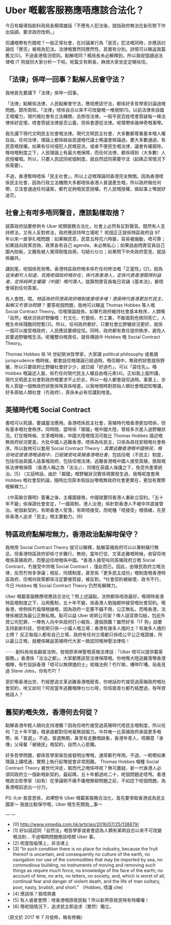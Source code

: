 # Uber 嘅載客服務應唔應該合法化？

今日有報導指創科局局長楊偉雄話「不應有人犯法後，就指政府無法在新形勢下作出協調，要求政府改例。」

佢講嘅嘢有冇錯呢？一般正常社會，在討論某行為「是否」犯法嘅同時，亦應該討論佢「應否」被視為犯法。法律嘅實然同應然性，其實有分別。詳情可以睇返我篇舊文[0]。不過香港情況唔同。點解唔同？楊局長未必解釋到，所以我呢個讀過法律嘅 IT 狗就同大家分析一下啦。呢篇文有啲長，麻煩大家坐定定睇咗佢。

## 「法律」係咩一回事？點解人民會守法？

我哋首先要講下「法律」係咩一回事。

「法律」點解係法律，人民點解會守法，應唔應該守法，都係好多哲學家討論過嘅問題。眾所周知，「法律」唔係自古以來不可改變嘅一堆規矩[1]。以前法律來自國王嘅權力，現代嘅社會有立法機關，去修改法律。一般平民百姓唔會質疑每一條法律係好定壞，唔會質疑法律是否公義，但係會遵從法律。呢樣嘢係幾神奇嘅事嚟。

我先講下現代文明民主社會嘅法律。現代文明民主社會，大多數都尊重基本嘅人權自由。任何法律，理論上都係經由民選嘅代議士喺議會辯論過，要大多數通過，有民意嘅授權。如果有任何侵犯人民嘅惡法，或者不便民生嘅法律，議會有權廢除。喺咁嘅制度之下，人民理論上有最大嘅保障，而任何法律，都係得到（大多數）人民授權嘅。所以，只要人民認同呢個制度，就自然認同需要守法（起碼正常情況下係需要）。

不過，香港暫時唔係「民主社會」，所以上述嘅理論同香港完全無關。因為香港唔係民主社會，因為行政立法機關大多都唔係香港人普選產生嘅，所以政府做任何嘢，立法會通過任何議案，都冇足夠嘅民意授權。冇人民嘅授權，做起事上嚟就好迷茫。

## 社會上有咁多唔同聲音，應該點樣取捨？

就算政府話要修例令 Uber 呢類服務合法化，社會上必然有反對聲音。既然有人支持修法，又有人反對修法，政府應該持咩立場呢？ 呢個正正就係特區政府自 97 年以來一直爭扎嘅問題：如果睇民意，民意五時花六時變，容易被煽動，唔可靠；如果話向政黨咨詢，政黨各有自己 agenda，未必無私心；如果話由問責官員自己圍內拍板，又難免被人覺得剛愎自用，勾結乜乜乜；如果問下中央政府意見，就話係媚共。

講到尾，呢個係死局嚟。香港特區政府根本係冇任何修法嘅「正當性」[2]，因為*從來都冇人知道，究竟呢個政府嘅存在，係代表香港人，定係代表香港既得利益者，定係純粹主權國（中國）嘅代理人*。就算問責官員每日背誦《基本法》，都唔會得到任何答案。

有人會問，喂，*特區政府同港英政府嘅制度差唔多啫！港英時代香港更加冇民主，點解又冇管治問題？* 要答呢個問題，我哋可以睇返 Thomas Hobbes 等人嘅 Social Contract Theory。佢嘅理論就係，如果冇政府維持社會基本秩序，人類喺「自然」嘅狀況係好野蠻嘅：冇文化、冇藝術、冇工業，不斷面對危險同死亡，人嘅生命係殘酷同短暫[3]。所以，任何政府都好，只要社會比野蠻狀況更好，就係一個可以接受嘅政府，人民應該要順從佢。同時，政府都有責任提供秩序，避免人民要過野蠻嘅生活。呢種雙向嘅責任，就係傳說中 Hobbes 嘅 Social Contract Theory。

Thomas Hobbes 係 16 世紀歐洲哲學家，大家讀 political philosophy 或者讀 jurisprudence 嘅時候，都會話佢嘅理論已經過時。喺佢眼中，無政府狀態就係野蠻，所以只要政府比野蠻社會好少少，就已經「好過冇」，可以「袋住先」。喺 Hobbes 嘅論述入面，係冇任何現代民主人權自由嘅元素[4]。正如我上面所講，現代文明民主社會對政府嘅要求不止於此，所以一般人都會話佢過時。事實上，亦有人質疑一個無政府狀態係咪真係咁差。以我哋現時對原始人類社會嘅認知嚟講，好多原始人類社會（冇政府），真係未必有佢講到咁差。

## 英殖時代嘅 Social Contract

書唔可以死讀，要識靈活應用。香港唔係民主社會，英殖時代嘅香港更加唔係，但有基本嘅社會秩序。同時間，當時係「鄰國」嘅中國大陸，曾經多次進入過野蠻狀況。打仗嘅時候、文革嘅時候，中國大陸嘅情況可能比 Thomas Hobbes 描述嘅無政府狀況更差。大批中國人逃難香港，唔係為咗民主，只係為尋找安穩嘅社會秩序。所以我哋可以套用 Social Contract Theory：*其實逃難香港嘅中國移民，喺佢哋定居香港嘅過程中，已經接受咗英殖香港嘅社會*，包括佢嘅（不民主）制度，包括佢由英國人話事嘅政府，包括佢嘅法律。逃難香港嘅中國人接受英殖，換取嘅係法律嘅保障 （香港人稱之為「法治」），同埋在英國人保護之下，免受共產黨統治。[5] （又話時話，由於「鄰國」嘅野蠻狀況實係現實發生過，我喺呢度套用 Hobbes 嘅社會契約論，隨時比佢原本假設出嚟嘅無政府社會更實在，更加有實際嘅解釋力。）

《中英聯合聲明》簽署之後，主權國替換，中國就要同香港人重新立契約。「五十年不變」係保證社會安定，「一國兩制，港人治港」係針對香港人不被中共直接管治。呢個新契約，有啲香港人受落，有啲唔接受。而呢種「唔接受」嘅情緒，先至係香港人追求「民主」嘅主要動力。[6]

## 特區政府點解咁無力，香港政治點解咁保守？

我哋用 Social Contract Theory 就可以解釋，點解英殖政府可以以專制橫行無忌，但香港特區政府卻係寸步難行。無他，當年打仗、文革走難嘅時候，收容佢哋嘅係英殖政府，而壓迫佢哋嘅係中國。*香港人接受咗同英殖政府立嘅 Social Contract，冇接受中共嘅 Social Contract ，僅此而已。因此，由殖民政府立嘅法律，反而冇咁多爭議；相反，同樣制度，甚至係「更多民主成份」嘅制度嘅香港特區政府，佢嘅何政策都係注定要被質疑，被反對。*社會契約被破壞，政令不行，今日 Hobbes 嘅 Social Contract Theory 仍然有解釋力。

Uber 嘅載客服務應唔應該合法化？照上述論點，法例都係唔改最好。喺現時香港特區嘅制度之下，沿用舊制，五十年不變，係香港人勉強都仲接受嘅社會契約。喺香港，修例係冇倫理根據嘅，因為政府一定要不偏不倚，公正無私，而喺香港，法律係被認為最公正無私嘅。點可以益 Uber 呢啲公司架？俾人話官商勾結，包庇外資公司犯罪，一陣有人向中央政府打小報告，邊個孭鑊？雖然好多「IT 狗」話要支持創新科技，但呢啲只係一小撮人嘅立場；香港有幾多人揸的士？有幾多人揸的士牌？ 反正每個人都有自己立場，政府有任何立場都只係唔公平公正嘅證據，所以最公正嘅，就梗係睇返英殖時代大家一致認同嘅神聖法律啦！

⋯⋯ 創科局局長翻查法例，發現原來神聖嘅英殖法律話：「Uber 唔可以提供載客服務。」香港係「法治之都」，大家都應該受法律保障嘅。你哋喺大陸逃難落嚟香港嗰陣，有冇投訴香港「唔可以無牌揸的士」呢條法例？冇吖嘛，嘈咩吖嘈。局長見過 Steve Jobs，你有冇吖？

至於喺香港出世，冇經歷過文革逃難香港嘅廢青，你哋話你冇接受過英殖政府嘅社會契約，咁又如何？阿叔當年逃難嗰陣乜乜乜呀，你班廢青乜都冇經歷過，有咩資格話人？

## 舊契約嘅失效，香港何去何從？

點解香港年輕人傾向支持港獨？因為佢哋冇接受過英殖時代唔民主嘅制度，所以任何「五十年不變」嘅承諾都對佢哋毫無說服力。中共唯一比英殖政府承諾更多嘅嘢，係「普選」。不過，普選無期，甚至有走數嘅跡象，香港年青人，唔願意「承傳」父母輩「被殖民」嘅契約，自然人心思獨。

好多哲學問題，都係哲學家屎忽痕發明出嚟嘅，通常都冇咩用。不過，一啲嘢如果理論上講唔通，實際上執行起嚟就會非常困難。 Thomas Hobbes 嗰種 Social Contract Theory 被世代沖走，取而代之嘅係咩呢？無可置疑，新一代香港人必須同政府立一個新嘅新契約。最起碼，五十年都過咗二十，呢個問題走唔甩。香港嘅政治哲學家（如有）在爭論啲不痛不癢嘅無聊問題之前，不如諗下呢個問題，為香港嘅前途出一分力。

PS: tl;dr 我意思係，*如果*想令 Uber 嘅載客服務合法化，首先要爭取香港成為民主國家～ 我就比較保守嘅，Uber 嘅生死關我\_\_事～

— —

- [0] http://www.vjmedia.com.hk/articles/2016/07/25/138879/
- [1] 好似話認同「自然法」嘅哲學家或者會認為人類有某啲自古以來不可改變嘅法則… 不過嗰啲問題應該唔關 Uber 事。
- [2] 呢度指倫理上，非法律上
- [3] “In such condition there is no place for industry, because the fruit thereof is uncertain, and consequently no culture of the earth, no navigation nor use of the commodities that may be imported by sea, no commodious building, no instruments of moving and removing such things as require much force, no knowledge of the face of the earth; no account of time, no arts, no letters, no society, and, which is worst of all, continual fear and danger of violent death, and the life of man solitary, poor, nasty, brutish, and short.” （Hobbes, 唔識 cite)
- [4] 應該係？我唔熟書
- [5] 有人或者會問：咁香港嘅原居民點？所以新界原居民咪有特權囉！
- [6] 喺呢個情況下，追求民主即追求（實然）獨立。

（原文於 2017 年 7 月發佈，略有修輯）
